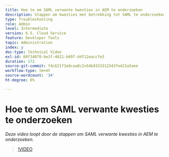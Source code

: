 ```yaml
---
title: Hoe te om SAML verwante kwesties in AEM te onderzoeken
description: Stappen om kwesties met betrekking tot SAML te onderzoeken
type: Troubleshooting
role: Admin
level: Intermediate
version: 6.5, Cloud Service
feature: Developer Tools
topic: Administration
index: y
doc-type: Technical Video
exl-id: 60f34070-be1f-4621-b697-4df12eaccfe3
duration: 172
source-git-commit: f4c621f3a9caa8c2c64b8323312343fe421a5aee
workflow-type: tm+mt
source-wordcount: '34'
ht-degree: 0%

---
```


# Hoe te om SAML verwante kwesties te onderzoeken

*Deze video loopt door de stappen om SAML verwante kwesties in AEM te onderzoeken.*

>[!VIDEO](https://video.tv.adobe.com/v/335466?quality=12&learn=on)
